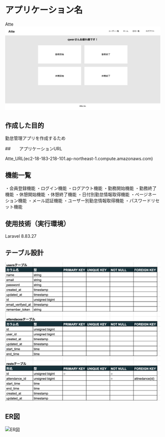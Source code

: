 # アプリケーション名

Atte
![トップページ](https://github.com/YutaTomatsu/Atte/blob/main/%E3%83%88%E3%83%83%E3%83%95%E3%82%9A%E7%94%BB%E9%9D%A2.png?raw=true)

## 作成した目的

勤怠管理アプリを作成するため

##　　アプリケーションURL

Atte_URL(ec2-18-183-218-101.ap-northeast-1.compute.amazonaws.com)

## 機能一覧

・会員登録機能
・ログイン機能
・ログアウト機能
・勤務開始機能
・勤務終了機能
・休憩開始機能
・休憩終了機能
・日付別勤怠情報取得機能
・ページネーション機能
・メール認証機能
・ユーザー別勤怠情報取得機能
・パスワードリセット機能

## 使用技術（実行環境）

Laravel 8.83.27

## テーブル設計
![テーブル設計](https://github.com/YutaTomatsu/Atte/blob/main/%E3%83%86%E3%83%BC%E3%83%95%E3%82%99%E3%83%AB%E8%A8%AD%E8%A8%88.png?raw=true)

## ER図
![ER図](https://github.com/YutaTomatsu/Atte/blob/main/er%E5%9B%B3.png?raw=true)
